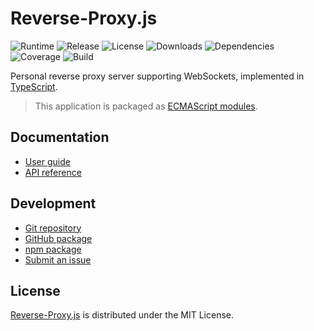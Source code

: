 # Reverse-Proxy.js
![Runtime](https://img.shields.io/node/v/@cedx/reverse-proxy.svg) ![Release](https://img.shields.io/npm/v/@cedx/reverse-proxy.svg) ![License](https://img.shields.io/npm/l/@cedx/reverse-proxy.svg) ![Downloads](https://img.shields.io/npm/dt/@cedx/reverse-proxy.svg) ![Dependencies](https://david-dm.org/cedx/reverse-proxy.js.svg) ![Coverage](https://coveralls.io/repos/github/cedx/reverse-proxy.js/badge.svg) ![Build](https://github.com/cedx/reverse-proxy.js/workflows/build/badge.svg)

Personal reverse proxy server supporting WebSockets, implemented in [TypeScript](https://www.typescriptlang.org).

> This application is packaged as [ECMAScript modules](https://nodejs.org/api/esm.html).

## Documentation
- [User guide](https://dev.belin.io/reverse-proxy.js)
- [API reference](https://dev.belin.io/reverse-proxy.js/api)

## Development
- [Git repository](https://github.com/cedx/reverse-proxy.js)
- [GitHub package](https://github.com/cedx/reverse-proxy.js/packages)
- [npm package](https://www.npmjs.com/package/@cedx/reverse-proxy)
- [Submit an issue](https://github.com/cedx/reverse-proxy.js/issues)

## License
[Reverse-Proxy.js](https://dev.belin.io/reverse-proxy.js) is distributed under the MIT License.
